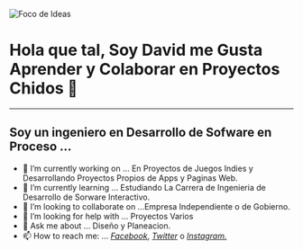![Foco de Ideas](<Gifs/Foco de Ideas.gif>)
# Hola que tal, Soy David me Gusta Aprender y Colaborar en Proyectos Chidos 👋

---
Soy un ingeniero en Desarrollo de Sofware en Proceso ... 
--

- 🔭 I’m currently working on ... En Proyectos de Juegos Indies y Desarrollando Proyectos Propios de Apps y Paginas Web.
- 🌱 I’m currently learning ... Estudiando  La Carrera de Ingenieria de Desarrollo de Sorware Interactivo.
- 👯 I’m looking to collaborate on ...Empresa Independiente o de Gobierno.
- 🤔 I’m looking for help with ... Proyectos Varios
- 💬 Ask me about ... Diseño y Planeacion.
- 📫 How to reach me: ...  [_Facebook_](https://www.facebook.com/david.murillo.161?mibextid=ZbWKwL),  [_Twitter_](https://x.com/DavidMurilloE?t=jm5Pr-hTT7q9DI4zXg9fFQ&s=08) o [_Instagram._]()

